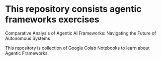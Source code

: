 # This repository consists agentic frameworks exercises

Comparative Analysis of Agentic AI Frameworks: Navigating the Future of Autonomous Systems

This repository is collection of Google Colab Notebooks to learn about Agentic Frameworks.

